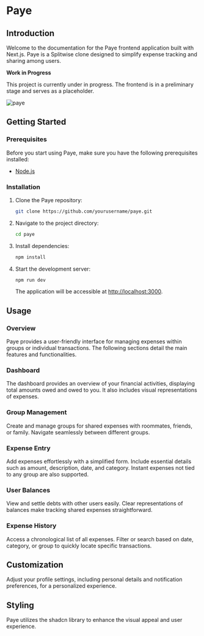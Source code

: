 # Paye

## Introduction

Welcome to the documentation for the Paye frontend application built with Next.js. Paye is a Splitwise clone designed to simplify expense tracking and sharing among users.

**Work in Progress**

This project is currently under in progress. The frontend is in a preliminary stage and serves as a placeholder.

![paye](https://github.com/utsav82/paye/assets/92868052/8d9b1d56-05e7-48d8-87e7-0ce7d5527c2c)


## Getting Started

### Prerequisites

Before you start using Paye, make sure you have the following prerequisites installed:

- [Node.js](https://nodejs.org/)

### Installation

1. Clone the Paye repository:

   ```bash
   git clone https://github.com/yourusername/paye.git
   ```

2. Navigate to the project directory:

   ```bash
   cd paye
   ```

3. Install dependencies:

   ```bash
   npm install
   ```

4. Start the development server:

   ```bash
   npm run dev
   ```

   The application will be accessible at [http://localhost:3000](http://localhost:3000).

## Usage

### Overview

Paye provides a user-friendly interface for managing expenses within groups or individual transactions. The following sections detail the main features and functionalities.

### Dashboard

The dashboard provides an overview of your financial activities, displaying total amounts owed and owed to you. It also includes visual representations of expenses.

### Group Management

Create and manage groups for shared expenses with roommates, friends, or family. Navigate seamlessly between different groups.

### Expense Entry

Add expenses effortlessly with a simplified form. Include essential details such as amount, description, date, and category. Instant expenses not tied to any group are also supported.

### User Balances

View and settle debts with other users easily. Clear representations of balances make tracking shared expenses straightforward.

### Expense History

Access a chronological list of all expenses. Filter or search based on date, category, or group to quickly locate specific transactions.

## Customization

Adjust your profile settings, including personal details and notification preferences, for a personalized experience.

## Styling

Paye utilizes the shadcn library to enhance the visual appeal and user experience.
